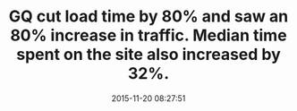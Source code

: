 ---
layout: post
title:  "GQ cut load time by 80% and saw an 80% increase in traffic. Median time spent on the site also increased by 32%."
storySource: "http://digiday.com/publishers/gq-com-cut-page-load-time-80-percent/"
date:   2015-11-20 08:27:51
img:
 image: "gq-logo.png"
 alt: "GQ Logo"
tags:
 - traffic
 - engagement
 - "2015"
permalink: "/{{ page.date | date: '%Y/%m/%d' }}/{{ page.fileSlug }}/"
---